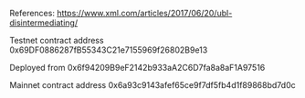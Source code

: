 References:
https://www.xml.com/articles/2017/06/20/ubl-disintermediating/

Testnet contract address
0x69DF0886287fB55343C21e7155969f26802B9e13

Deployed from
0x6f94209B9eF2142b933aA2C6D7fa8a8aF1A97516

Mainnet contract address
0x6a93c9143afef65ce9f7df5fb4d1f89868bd7d0c